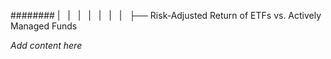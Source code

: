 ######## |   |   |   |   |   |   |   ├── Risk-Adjusted Return of ETFs vs. Actively Managed Funds

*Add content here*